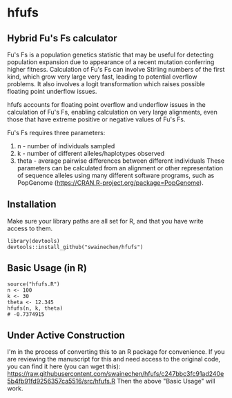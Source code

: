 # hfufs
## Hybrid Fu's Fs calculator

Fu's Fs is a population genetics statistic that may be useful for detecting population expansion due to appearance of a recent mutation conferring higher fitness.
Calculation of Fu's Fs can involve Stirling numbers of the first kind, which grow very large very fast, leading to potential overflow problems. It also involves a logit transformation which raises possible floating point underflow issues.

hfufs accounts for floating point overflow and underflow issues in the calculation of Fu's Fs, enabling calculation on very large alignments, even those that have extreme positive or negative values of Fu's Fs.

Fu's Fs requires three parameters:
1. n - number of individuals sampled
2. k - number of different alleles/haplotypes observed
3. theta - average pairwise differences between different individuals
These parameters can be calculated from an alignment or other representation of sequence alleles using many different software programs, such as PopGenome (https://CRAN.R-project.org/package=PopGenome).

## Installation
Make sure your library paths are all set for R, and that you have write access to them.
```
library(devtools)
devtools::install_github("swainechen/hfufs")
```

## Basic Usage (in R)
```
source("hfufs.R")
n <- 100
k <- 30
theta <- 12.345
hfufs(n, k, theta)
# -0.7374915
```

## Under Active Construction
I'm in the process of converting this to an R package for convenience. If you are reviewing the manuscript for this and need access to the original code, you can find it here (you can wget this):
https://raw.githubusercontent.com/swainechen/hfufs/c247bbc3fc91ad240e5b4fb91fd9256357ca5516/src/hfufs.R
Then the above "Basic Usage" will work.
